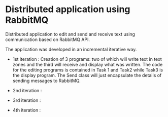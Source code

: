 # Distributed application using RabbitMQ
Distributed application to edit and send and receive text using communication based on RabbitMQ API.

The application was developed in an incremental iterative way.

- 1st iteration : 
Creation of 3 programs: two of which will write text in text zones and the third will receive and display what was written.
The code for the editing programs is contained in Task 1 and Task2 while Task3 is the display program. The Send class will just encapsulate the details of sending messages to RabbitMQ.

- 2nd iteration : 
- 3rd iteration :
- 4th iteration :
